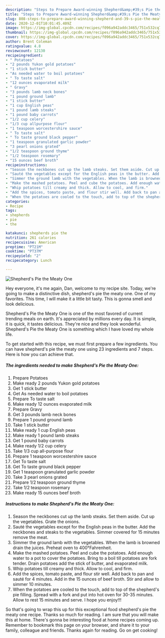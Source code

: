 ```yaml
---
description: "Steps to Prepare Award-winning Shepherd&amp;#39;s Pie the Meaty One"
title: "Steps to Prepare Award-winning Shepherd&amp;#39;s Pie the Meaty One"
slug: 808-steps-to-prepare-award-winning-shepherd-and-39-s-pie-the-meaty-one
date: 2020-12-01T10:01:45.409Z
image: https://img-global.cpcdn.com/recipes/f096a942addc3465/751x532cq70/shepherds-pie-the-meaty-one-recipe-main-photo.jpg
thumbnail: https://img-global.cpcdn.com/recipes/f096a942addc3465/751x532cq70/shepherds-pie-the-meaty-one-recipe-main-photo.jpg
cover: https://img-global.cpcdn.com/recipes/f096a942addc3465/751x532cq70/shepherds-pie-the-meaty-one-recipe-main-photo.jpg
author: Brent Coleman
ratingvalue: 4.8
reviewcount: 12130
recipeingredient:
- " Potatoes"
- "2 pounds Yukon gold potatoes"
- "1 stick butter"
- "As needed water to boil potatoes"
- " To taste salt"
- "12 ounces evaporated milk"
- " Gravy"
- "3 pounds lamb neck bones"
- "1 pound ground lamb"
- "1 stick butter"
- "1 cup English peas"
- "1 pound lamb steaks"
- "1 pound baby carrots"
- "1/2 cup celery"
- "1/3 cup allpurpose flour"
- "1 teaspoon worcestershire sauce"
- " To taste salt"
- " To taste ground black pepper"
- "1 teaspoon granulated garlic powder"
- "3 pearl onions grated"
- "1/2 teaspoon ground thyme"
- "1/2 teaspoon rosemary"
- "15 ounces beef broth"
recipeinstructions:
- "Season the neckbones cut up the lamb steaks. Set them aside. Cut up the vegetables. Grate the onions."
- "Sauté the vegetables except for the English peas in the butter. Add the neckbones and steaks to the vegetables. Simmer covered for 15 minutes remove the meat."
- "Simmer the ground lamb with the vegetables. When the lamb is browned drain the juices. Preheat oven to 400°Fahrenheit."
- "Make the mashed potatoes. Peel and cube the potatoes. Add enough water to a pot to cover the potatoes. Bring to a boil till potatoes are fork tender. Drain potatoes add the stick of butter, and evaporated milk."
- "Whip potatoes till creamy and thick. Allow to cool, and firm."
- "Add the spices, tomato paste, and flour stir well. Add back to pan and sauté for 4 minutes. Add in the 15 ounces of beef broth. Stir and allow to simmer 10 minutes."
- "When the potatoes are cooled to the touch, add to top of the shepherd&#39;s pie filling. Spread with a fork and put into hot oven for 30-35 minutes. Allow to rest 15 minutes and serve. I hope you enjoy!!!"
categories:
- Recipe
tags:
- shepherds
- pie
- the

katakunci: shepherds pie the 
nutrition: 261 calories
recipecuisine: American
preptime: "PT21M"
cooktime: "PT37M"
recipeyield: "2"
recipecategory: Lunch

---
```



![Shepherd&#39;s Pie the Meaty One](https://img-global.cpcdn.com/recipes/f096a942addc3465/751x532cq70/shepherds-pie-the-meaty-one-recipe-main-photo.jpg)

Hey everyone, it's me again, Dan, welcome to my recipe site. Today, we're going to make a distinctive dish, shepherd&#39;s pie the meaty one. One of my favorites. This time, I will make it a little bit tasty. This is gonna smell and look delicious.



Shepherd&#39;s Pie the Meaty One is one of the most favored of current trending meals on earth. It's appreciated by millions every day. It is simple, it is quick, it tastes delicious. They're nice and they look wonderful. Shepherd&#39;s Pie the Meaty One is something which I have loved my whole life.


To get started with this recipe, we must first prepare a few ingredients. You can have shepherd&#39;s pie the meaty one using 23 ingredients and 7 steps. Here is how you can achieve that.

<!--inarticleads1-->

##### The ingredients needed to make Shepherd&#39;s Pie the Meaty One:

1. Prepare  Potatoes
1. Make ready 2 pounds Yukon gold potatoes
1. Get 1 stick butter
1. Get As needed water to boil potatoes
1. Prepare  To taste salt
1. Make ready 12 ounces evaporated milk
1. Prepare  Gravy
1. Get 3 pounds lamb neck bones
1. Prepare 1 pound ground lamb
1. Take 1 stick butter
1. Make ready 1 cup English peas
1. Make ready 1 pound lamb steaks
1. Get 1 pound baby carrots
1. Make ready 1/2 cup celery
1. Take 1/3 cup all-purpose flour
1. Prepare 1 teaspoon worcestershire sauce
1. Get  To taste salt
1. Get  To taste ground black pepper
1. Get 1 teaspoon granulated garlic powder
1. Take 3 pearl onions grated
1. Prepare 1/2 teaspoon ground thyme
1. Take 1/2 teaspoon rosemary
1. Make ready 15 ounces beef broth




<!--inarticleads2-->

##### Instructions to make Shepherd&#39;s Pie the Meaty One:

1. Season the neckbones cut up the lamb steaks. Set them aside. Cut up the vegetables. Grate the onions.
1. Sauté the vegetables except for the English peas in the butter. Add the neckbones and steaks to the vegetables. Simmer covered for 15 minutes remove the meat.
1. Simmer the ground lamb with the vegetables. When the lamb is browned drain the juices. Preheat oven to 400°Fahrenheit.
1. Make the mashed potatoes. Peel and cube the potatoes. Add enough water to a pot to cover the potatoes. Bring to a boil till potatoes are fork tender. Drain potatoes add the stick of butter, and evaporated milk.
1. Whip potatoes till creamy and thick. Allow to cool, and firm.
1. Add the spices, tomato paste, and flour stir well. Add back to pan and sauté for 4 minutes. Add in the 15 ounces of beef broth. Stir and allow to simmer 10 minutes.
1. When the potatoes are cooled to the touch, add to top of the shepherd&#39;s pie filling. Spread with a fork and put into hot oven for 30-35 minutes. Allow to rest 15 minutes and serve. I hope you enjoy!!!




So that's going to wrap this up for this exceptional food shepherd&#39;s pie the meaty one recipe. Thanks so much for reading. I am sure that you will make this at home. There's gonna be interesting food at home recipes coming up. Remember to bookmark this page on your browser, and share it to your family, colleague and friends. Thanks again for reading. Go on get cooking!
